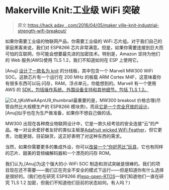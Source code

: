 # Makerville Knit:工业级 WiFi 突破

> 原文:[https://hack aday . com/2016/04/05/maker ville-knit-industrial-strength-wifi-breakout/](https://hackaday.com/2016/04/05/makerville-knit-industrial-strength-wifi-breakout/)

如果你需要工业级的物联网产品，你需要工业级的 WiFi 芯片组。对于我们自己的家庭黑客来说，我们对 ESP8266 芯片非常满意。但是，如果你需要连接到巨大而可怕的互联网，你可能会想要最先进的加密技术。特别是，Amazon 坚持为他们的 Web 服务(AWS)使用 TLS 1.2，我们不知道如何在 ESP 上使用它。

[Anuj] [设计了一款名为 knit](https://makerville.io/knit/) 的分线板，其中包含一个 Marvell MW300 WiFi SOC。这款芯片有一个运行在 200 MHz 的板载 ARM Cortex M4F，这意味着你有很多东西可以玩:闪存，RAM，浮点单元，你能想到的。Marvell 有一个使用 AWS 的 [SDK，包括操作系统、外围设备支持和其他细节。包括 TLS 1.2。](https://github.com/marvell-iot/aws_starter_sdk/)

![Cd_tjKoWwAApnU9_thumbnail](../Images/3d90a555f3c8b40eca5a55b6f7cae2ce.png)最重要的是，MW300 breakout 价格合理(尽管自然比大规模生产的 ESP8266 模块贵)，而且[它是一个完全开放的设计](https://github.com/Makerville/knit)。[Anuj]似乎也在为生产做准备，如果你不想自己做的话。

MW300 出现在各种商业物联网设计中，它是一款久经考验的安全连接“云”的产品。唯一对业余爱好者友好的类似主板是[Adafruit wicked WiFi Feather](https://www.adafruit.com/products/3056?utm_source=youtube&utm_medium=videodescrip&utm_campaign=newproducts)，但它更贵，功能更弱，目前缺货，这正好表明了对这种东西的需求。

当然，如果你需要更多的集成外设，你可以[改装一个“你好芭比”玩具](http://hackaday.com/2015/11/24/hello-barbie-records-your-children/)，它也有同样的芯片、甜美的音频编解码器和一个漂亮的闪存 ROM。

我们认为,[Anuj]为这个强大的小 WiFi SOC 制造和测试突破是很棒的。我们的项目现在还不需要——我们正在完全不安全的模式下运行——但是知道你有什么选择是很好的。(我们也在研究 ESP8266 的[esp-open-RTOS](https://github.com/SuperHouse/esp-open-rtos)—我们知道他们一直在研究 TLS 1.2 加密，但我们不知道他们目前的状态如何。有人吗？)